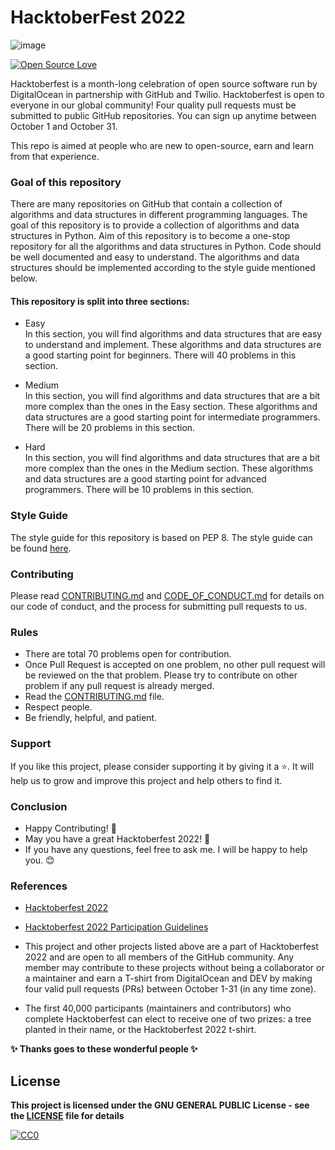 
#                                                    HacktoberFest 2022
![image](https://user-images.githubusercontent.com/99472914/192144059-5cd0b329-f238-474b-b475-7385eaa35d05.png)

 

[![Open Source Love](https://firstcontributions.github.io/open-source-badges/badges/open-source-v1/open-source.svg)](https://github.com/GDSC-CEC)

Hacktoberfest is a month-long celebration of open source software run by DigitalOcean in partnership with GitHub and Twilio. Hacktoberfest is open to everyone in our global community! Four quality pull requests must be submitted to public GitHub repositories. You can sign up anytime between October 1 and October 31.

This repo is aimed at people who are new to open-source, earn and learn from that experience.

### Goal of this repository
There are many repositories on GitHub that contain a collection of algorithms and data structures in different programming languages. The goal of this repository is to provide a collection of algorithms and data structures in Python. Aim of this repository is to become a one-stop repository for all the algorithms and data structures in Python. 
Code should be well documented and easy to understand. The algorithms and data structures should be implemented according to the style guide mentioned below.

#### This repository is split into three sections:
- Easy<br>
In this section, you will find algorithms and data structures that are easy to understand and implement. These algorithms and data structures are a good starting point for beginners. There will 40 problems in this section.

- Medium<br>
In this section, you will find algorithms and data structures that are a bit more complex than the ones in the Easy section. These algorithms and data structures are a good starting point for intermediate programmers. There will be 20 problems in this section.

- Hard<br>
In this section, you will find algorithms and data structures that are a bit more complex than the ones in the Medium section. These algorithms and data structures are a good starting point for advanced programmers. There will be 10 problems in this section.

### Style Guide
The style guide for this repository is based on PEP 8. The style guide can be found [here](https://www.python.org/dev/peps/pep-0008/).

### Contributing
Please read [CONTRIBUTING.md](/CONTRIBUTING.md) and [CODE_OF_CONDUCT.md](/CODE_OF_CONDUCT.md) for details on our code of conduct, and the process for submitting pull requests to us.

### Rules

* There are total 70 problems open for contribution.
* Once Pull Request is accepted on one problem, no other pull request will be reviewed on the that problem. Please try to contribute on other problem if any pull request is already merged.
* Read the [CONTRIBUTING.md](/CONTRIBUTING.md) file.
* Respect people.
* Be friendly, helpful, and patient.

### Support

If you like this project, please consider supporting it by giving it a ⭐️. It will help us to grow and improve this project and help others to find it.

### Conclusion

- Happy Contributing! 🎉 
- May you have a great Hacktoberfest 2022! 🎉
- If you have any questions, feel free to ask me. I will be happy to help you. 😊

### References

- [Hacktoberfest 2022](https://hacktoberfest.digitalocean.com)
- [Hacktoberfest 2022 Participation Guidelines](https://hacktoberfest.com/participation)

- This project and other projects listed above are a part of Hacktoberfest 2022 and are open to all members of the GitHub community. Any member may contribute to these projects without being a collaborator or a maintainer and earn a T-shirt from DigitalOcean and DEV by making four valid pull requests (PRs) between October 1-31 (in any time zone).

- The first 40,000 participants (maintainers and contributors) who complete Hacktoberfest can elect to receive one of two prizes: a tree planted in their name, or the Hacktoberfest 2022 t-shirt.

**✨ Thanks goes to these wonderful people ✨**

## License

**This project is licensed under the GNU GENERAL PUBLIC License - see the [LICENSE](/LICENSE) file for details**

[![CC0](https://licensebuttons.net/p/zero/1.0/88x31.png)](https://creativecommons.org/publicdomain/zero/1.0)
